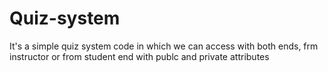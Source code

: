 # Quiz-system
It's a simple quiz system code in which we can access with both ends, frm instructor or from student end with publc and private attributes
